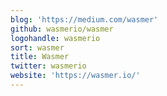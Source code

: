 ```yaml
---
blog: 'https://medium.com/wasmer'
github: wasmerio/wasmer
logohandle: wasmerio
sort: wasmer
title: Wasmer
twitter: wasmerio
website: 'https://wasmer.io/'
---
```

